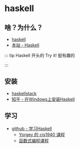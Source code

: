 # haskell


## 啥？为什么？

- [haskell](https://www.haskell.org/)
- [本站 - Haskell](/Computer/code/fun/Haskell)

::: tip Haskell 开头的 Try it! 挺有趣的

:::

## 安装

- [haskellstack](https://haskellstack.org)
- [知乎 - 在Windows上安装Haskell](https://zhuanlan.zhihu.com/p/259393917)

## 学习
- [github - 学习Haskell](https://github.com/bitemyapp/learnhaskell/blob/master/guide-zh_CN.md)
    - [Yorgey 的 cis1940 课程](https://www.seas.upenn.edu/~cis1940/spring13/lectures.html)
    - [函数式编程课程](https://github.com/bitemyapp/fp-course)